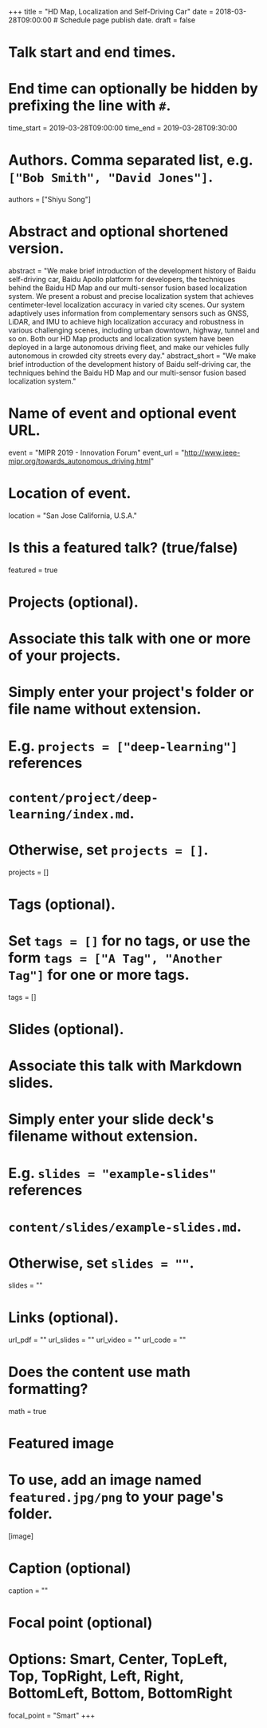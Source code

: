 +++
title = "HD Map, Localization and Self-Driving Car" 
date = 2018-03-28T09:00:00  # Schedule page publish date.
draft = false

# Talk start and end times.
#   End time can optionally be hidden by prefixing the line with `#`.
time_start = 2019-03-28T09:00:00
time_end = 2019-03-28T09:30:00

# Authors. Comma separated list, e.g. `["Bob Smith", "David Jones"]`.
authors = ["Shiyu Song"]

# Abstract and optional shortened version.
abstract = "We make brief introduction of the development history of Baidu self-driving car, Baidu Apollo platform for developers, the techniques behind the Baidu HD Map and our multi-sensor fusion based localization system. We present a robust and precise localization system that achieves centimeter-level localization accuracy in varied city scenes. Our system adaptively uses information from complementary sensors such as GNSS, LiDAR, and IMU to achieve high localization accuracy and robustness in various challenging scenes, including urban downtown, highway, tunnel and so on. Both our HD Map products and localization system have been deployed in a large autonomous driving fleet, and make our vehicles fully autonomous in crowded city streets every day."
abstract_short = "We make brief introduction of the development history of Baidu self-driving car, the techniques behind the Baidu HD Map and our multi-sensor fusion based localization system."

# Name of event and optional event URL.
event = "MIPR 2019 - Innovation Forum"
event_url = "http://www.ieee-mipr.org/towards_autonomous_driving.html"

# Location of event.
location = "San Jose California, U.S.A."

# Is this a featured talk? (true/false)
featured = true

# Projects (optional).
#   Associate this talk with one or more of your projects.
#   Simply enter your project's folder or file name without extension.
#   E.g. `projects = ["deep-learning"]` references 
#   `content/project/deep-learning/index.md`.
#   Otherwise, set `projects = []`.
projects = []

# Tags (optional).
#   Set `tags = []` for no tags, or use the form `tags = ["A Tag", "Another Tag"]` for one or more tags.
tags = []

# Slides (optional).
#   Associate this talk with Markdown slides.
#   Simply enter your slide deck's filename without extension.
#   E.g. `slides = "example-slides"` references 
#   `content/slides/example-slides.md`.
#   Otherwise, set `slides = ""`.
slides = ""

# Links (optional).
url_pdf = ""
url_slides = ""
url_video = ""
url_code = ""

# Does the content use math formatting?
math = true

# Featured image
# To use, add an image named `featured.jpg/png` to your page's folder. 
[image]
  # Caption (optional)
  caption = ""

  # Focal point (optional)
  # Options: Smart, Center, TopLeft, Top, TopRight, Left, Right, BottomLeft, Bottom, BottomRight
  focal_point = "Smart"
+++

